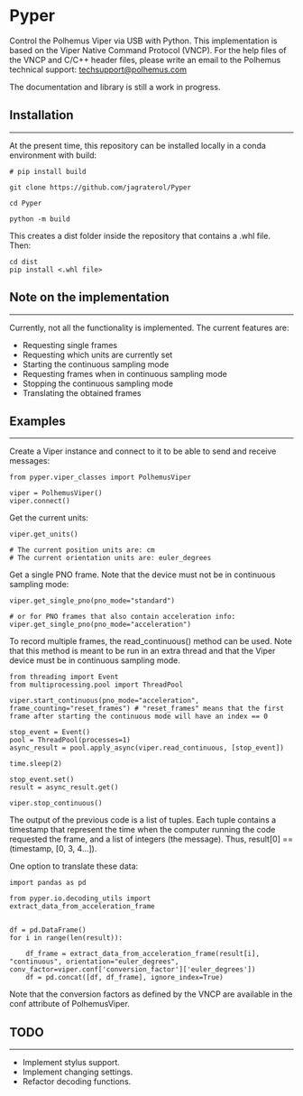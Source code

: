# Pyper

Control the Polhemus Viper via USB with Python. This implementation is based on the Viper Native Command Protocol (VNCP). For the help files of the VNCP and C/C++ header files, please write an email to the Polhemus technical support: techsupport@polhemus.com

The documentation and library is still a work in progress.

## Installation
---------------
At the present time, this repository can be installed locally in a conda environment with build:

```
# pip install build

git clone https://github.com/jagraterol/Pyper

cd Pyper

python -m build
```
This creates a dist folder inside the repository that contains a .whl file. Then:

```
cd dist
pip install <.whl file>
```

## Note on the implementation
-----------------------------
Currently, not all the functionality is implemented. The current features are:
- Requesting single frames
- Requesting which units are currently set
- Starting the continuous sampling mode
- Requesting frames when in continuous sampling mode
- Stopping the continuous sampling mode
- Translating the obtained frames

## Examples
-----------
Create a Viper instance and connect to it to be able to send and receive messages:
```
from pyper.viper_classes import PolhemusViper

viper = PolhemusViper()
viper.connect()
```

Get the current units:
```
viper.get_units()

# The current position units are: cm
# The current orientation units are: euler_degrees
```

Get a single PNO frame. Note that the device must not be in continuous sampling mode:

```
viper.get_single_pno(pno_mode="standard")

# or for PNO frames that also contain acceleration info:
viper.get_single_pno(pno_mode="acceleration")
```

To record multiple frames, the read_continuous() method can be used. Note that this method is meant to be run in an extra thread and that the Viper device must be in continuous sampling mode.
```
from threading import Event
from multiprocessing.pool import ThreadPool

viper.start_continuous(pno_mode="acceleration", frame_counting="reset_frames") # "reset_frames" means that the first frame after starting the continuous mode will have an index == 0

stop_event = Event()
pool = ThreadPool(processes=1)
async_result = pool.apply_async(viper.read_continuous, [stop_event])

time.sleep(2)

stop_event.set()
result = async_result.get()

viper.stop_continuous()
```
The output of the previous code is a list of tuples. Each tuple contains a timestamp that represent the time when the computer running the code requested the frame, and a list of integers (the message). Thus, result[0] == (timestamp, [0, 3, 4...]).

One option to translate these data:
```
import pandas as pd

from pyper.io.decoding_utils import extract_data_from_acceleration_frame


df = pd.DataFrame()
for i in range(len(result)):

    df_frame = extract_data_from_acceleration_frame(result[i], "continuous", orientation="euler_degrees", conv_factor=viper.conf['conversion_factor']['euler_degrees'])
    df = pd.concat([df, df_frame], ignore_index=True)
```
Note that the conversion factors as defined by the VNCP are available in the conf attribute of PolhemusViper.

## TODO
-------
- Implement stylus support.
- Implement changing settings.
- Refactor decoding functions.
